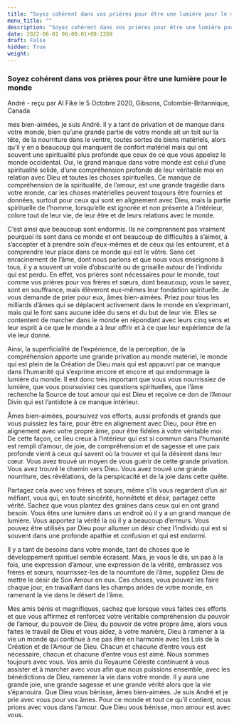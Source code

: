 ```yaml
---
title: "Soyez cohérent dans vos prières pour être une lumière pour le monde"
menu_title: ""
description: "Soyez cohérent dans vos prières pour être une lumière pour le monde"
date: 2022-06-01 06:00:01+00:1269
draft: False
hidden: True
weight:
---
```

### Soyez cohérent dans vos prières pour être une lumière pour le monde

André - reçu par Al Fike le 5 Octobre 2020, Gibsons, Colombie-Britannique, Canada

mes bien-aimées, je suis André. Il y a tant de privation et de manque dans votre monde, bien qu’une grande partie de votre monde ait un toit sur la tête, de la nourriture dans le ventre, toutes sortes de biens matériels, alors qu’il y en a beaucoup qui manquent de confort matériel mais qui ont souvent une spiritualité plus profonde que ceux de ce que vous appelez le monde occidental. Oui, le grand manque dans votre monde est celui d’une spiritualité solide, d’une compréhension profonde de leur véritable moi en relation avec Dieu et toutes les choses spirituelles. Ce manque de compréhension de la spiritualité, de l’amour, est une grande tragédie dans votre monde, car les choses matérielles peuvent toujours être fournies et données, surtout pour ceux qui sont en alignement avec Dieu, mais la partie spirituelle de l’homme, lorsqu’elle est ignorée et non présente à l’intérieur, colore tout de leur vie, de leur être et de leurs relations avec le monde.

C’est ainsi que beaucoup sont endormis. Ils ne comprennent pas vraiment pourquoi ils sont dans ce monde et ont beaucoup de difficultés à s’aimer, à s’accepter et à prendre soin d’eux-mêmes et de ceux qui les entourent, et à comprendre leur place dans ce monde qui est le vôtre. Sans cet enracinement de l’âme, dont nous parlons et que nous vous enseignons à tous, il y a souvent un voile d’obscurité ou de grisaille autour de l’individu qui est perdu. En effet, vos prières sont nécessaires pour le monde, tout comme vos prières pour vos frères et sœurs, dont beaucoup, vous le savez, sont en souffrance, mais élèveront eux-mêmes leur fondation spirituelle. Je vous demande de prier pour eux, âmes bien-aimées. Priez pour tous les milliards d’âmes qui se déplacent activement dans le monde en s’exprimant, mais qui le font sans aucune idée du sens et du but de leur vie. Elles se contentent de marcher dans le monde en répondant avec leurs cinq sens et leur esprit à ce que le monde a à leur offrir et à ce que leur expérience de la vie leur donne.

Ainsi, la superficialité de l’expérience, de la perception, de la compréhension apporte une grande privation au monde matériel, le monde qui est plein de la Création de Dieu mais qui est appauvri par ce manque dans l’humanité qui s’exprime encore et encore et qui endommage la lumière du monde. Il est donc très important que vous vous nourrissiez de lumière, que vous poursuiviez ces questions spirituelles, que l’âme recherche la Source de tout amour qui est Dieu et reçoive ce don de l’Amour Divin qui est l’antidote à ce manque intérieur.

Âmes bien-aimées, poursuivez vos efforts, aussi profonds et grands que vous puissiez les faire, pour être en alignement avec Dieu, pour être en alignement avec votre propre âme, pour être fidèles à votre véritable moi. De cette façon, ce lieu creux à l’intérieur qui est si commun dans l’humanité est rempli d’amour, de joie, de compréhension et de sagesse et une paix profonde vient à ceux qui savent où la trouver et qui la désirent dans leur cœur. Vous avez trouvé un moyen de vous guérir de cette grande privation. Vous avez trouvé le chemin vers Dieu. Vous avez trouvé une grande nourriture, des révélations, de la perspicacité et de la joie dans cette quête.

Partagez cela avec vos frères et sœurs, même s’ils vous regardent d’un air méfiant, vous qui, en toute sincérité, honnêteté et désir, partagez cette vérité. Sachez que vous plantez des graines dans ceux qui en ont grand besoin. Vous êtes une lumière dans un endroit où il y a un grand manque de lumière. Vous apportez la vérité là où il y a beaucoup d’erreurs. Vous pouvez être utilisés par Dieu pour allumer un désir chez l’individu qui est si souvent dans une profonde apathie et confusion et qui est endormi.

Il y a tant de besoins dans votre monde, tant de choses que le développement spirituel semble écrasant. Mais, je vous le dis, un pas à la fois, une expression d’amour, une expression de la vérité, embrassez vos frères et sœurs, nourrissez-les de la nourriture de l’âme, suppliez Dieu de mettre le désir de Son Amour en eux. Ces choses, vous pouvez les faire chaque jour, en travaillant dans les champs arides de votre monde, en ramenant la vie dans le désert de l’âme.

Mes amis bénis et magnifiques, sachez que lorsque vous faites ces efforts et que vous affirmez et renforcez votre véritable compréhension du pouvoir de l’amour, du pouvoir de Dieu, du pouvoir de votre propre âme, alors vous faites le travail de Dieu et vous aidez, à votre manière, Dieu à ramener à la vie un monde qui continue à ne pas être en harmonie avec les Lois de la Création et de l’Amour de Dieu. Chacun et chacune d’entre vous est nécessaire, chacun et chacune d’entre vous est aimé. Nous sommes toujours avec vous. Vos amis du Royaume Céleste continuent à vous assister et à marcher avec vous afin que nous puissions ensemble, avec les bénédictions de Dieu, ramener la vie dans votre monde. Il y aura une grande joie, une grande sagesse et une grande vérité alors que la vie s’épanouira. Que Dieu vous bénisse, âmes bien-aimées. Je suis André et je prie avec vous pour vos âmes. Pour ce monde et tout ce qu’il contient, nous prions avec vous dans l’amour. Que Dieu vous bénisse, mon amour est avec vous.



